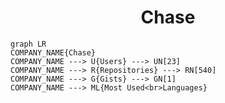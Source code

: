 <h1 align="center">Chase</h1>

```mermaid
graph LR
COMPANY_NAME{Chase}
COMPANY_NAME ---> U{Users} ---> UN[23]
COMPANY_NAME ---> R{Repositories} ---> RN[540]
COMPANY_NAME ---> G{Gists} ---> GN[1]
COMPANY_NAME ---> ML{Most Used<br>Languages}
```
